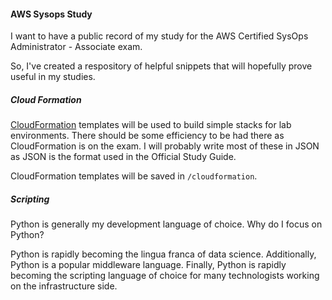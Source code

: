 #### AWS Sysops Study

I want to have a public record of my study for the AWS Certified SysOps Administrator - Associate exam.  

So, I've created a respository of helpful snippets that will hopefully prove useful in my studies.  

##### Cloud Formation
[CloudFormation](https://aws.amazon.com/cloudformation/) templates will be used to build simple stacks for lab environments.  There should be some efficiency to be had there as CloudFormation is on the exam.  I will probably write most of these in JSON as JSON is the format used in the Official Study Guide.   

CloudFormation templates will be saved in `/cloudformation`.

##### Scripting
Python is generally my development language of choice.  Why do I focus on Python?

Python is rapidly becoming the lingua franca of data science.  Additionally, Python is a popular middleware language.  Finally, Python is rapidly becoming the scripting language of choice for many technologists working on the infrastructure side.

